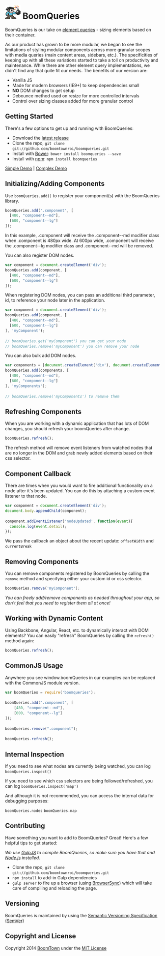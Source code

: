# <img src="dist/images/logo-boomqueries.png" width="50px;">  BoomQueries


BoomQueries is our take on [element queries](http://responsiveimagescg.github.io/eq-usecases/) - sizing elements based on their container.

As our product has grown to be more modular, we began to see the limitations of styling modular components across more granular scopes with media queries (main content areas, sidebars, etc.). The specificities of keeping up with all these variations started to take a toll on productivity and maintenance. While there are other element query implementations, we didn't find any that quite fit our needs. The benefits of our version are:

* Vanilla JS
* Made for modern browsers (IE9+) to keep dependencies small
* **NO** DOM changes to get setup
* Debounce method used on resize for more controlled intervals
* Control over sizing classes added for more granular control


## Getting Started

There's a few options to get up and running with BoomQueries:

* Download the [latest release](https://github.com/boomtownroi/boomqueries/releases/latest)
* Clone the repo, `git clone git://github.com/boomtownroi/boomqueries.git`
* Install with [Bower](http://bower.io): `bower install boomqueries --save`
* Install with [npm](https://www.npmjs.com/package/boomqueries): `npm install boomqueries`

[Simple Demo](http://boomtownroi.github.io/boomqueries/) | [Complex Demo](http://boomtownroi.github.io/boomqueries/kitchensink.html)


## Initializing/Adding Components

Use `boomQueries.add()` to register your component(s) with the BoomQueries library. 

```js
boomQueries.add('.component', [
  [480, "component--md"],
  [600, "component--lg"]
]);
```

In this example, .component will receive the .component--md modifier class when .component is 480px wide. At 600px wide, .component will receive the .component--lg modifier class and .component--md will be removed.

You can also register DOM nodes.

```js
var component = document.createElement('div');
boomQueries.add(component, [
  [480, "component--md"],
  [600, "component--lg"]
]);
```

When registering DOM nodes, you can pass an additional third parameter, id, to reference your node later in the application.

```js
var component = document.createElement('div');
boomQueries.add(component, [
  [480, "component--md"],
  [600, "component--lg"]
], 'myComponent');

// boomQueries.get('myComponent') you can get your node
// boomQueries.remove('myComponent') you can remove your node
```

You can also bulk add DOM nodes.

```js
var components = [document.createElement('div'), document.createElement('div'), document.createElement('div'), document.createElement('div')];
boomQueries.add(components, [
  [480, "component--md"],
  [600, "component--lg"]
], 'myComponents');

// boomQueries.remove('myComponents') to remove them
```

## Refreshing Components

When you are working with a dynamic application that has lots of DOM changes, you should refresh your boomQueries after change.

```js
boomQueries.refresh();
```

The refresh method will remove event listeners from watched nodes that are no longer in the DOM and grab newly added elements based on their css selector.


## Component Callback

There are times when you would want to fire additional functionality on a node after it's been updated. You can do this by attaching a custom event listener to that node.

```js
var component = document.createElement('div');
document.body.appendChild(component);

component.addEventListener('nodeUpdated', function(event){
  console.log(event.detail);
});
```

We pass the callback an object about the recent update: `offsetWidth` and `currentBreak`


## Removing Components

You can remove components registered by BoomQueries by calling the `remove` method and specifying either your custom id or css selector.

```js
boomQueries.remove('myComponent');
```

_You can freely add/remove components as needed throughout your app, so don't feel that you need to register them all at once!_


## Working with Dynamic Content

Using Backbone, Angular, React, etc. to dynamically interact with DOM elements? You can easily "refresh" BoomQueries by calling the `refresh()` method again:

```js
boomQueries.refresh();
```

## CommonJS Usage

Anywhere you see window.boomQueries in our examples can be replaced with the CommonJS module version.

```js
var boomQueries = require('boomqueries');

boomQueries.add(".component", [
	[480, "component--md"],
	[600, "component--lg"]
]);

boomQueries.remove(".component");

boomQueries.refresh();
```


## Internal Inspection

If you need to see what nodes are currently being watched, you can log `boomQueries.inspect()`

If you need to see which css selectors are being followed/refreshed, you can log `boomQueries.inspect('map')`

And although it is not recommended, you can access the internal data for debugging purposes:

`boomQueries.nodes`
`boomQueries.map`


## Contributing

Have something you want to add to BoomQueries? Great! Here's a few helpful tips to get started:

_We use [GulpJS](http://gulpjs.com) to compile BoomQueries, so make sure you have that and [Node.js](http://nodejs.org/) installed._

* Clone the repo, `git clone git://github.com/boomtownroi/boomqueries.git`
* `npm install` to add-in Gulp dependencies
* `gulp server` to fire up a browser (using [BrowserSync](http://www.browsersync.io/)) which will take care of compiling and reloading the page.


## Versioning

BoomQueries is maintained by using the [Semantic Versioning Specification (SemVer)](http://semver.org/)


## Copyright and License

Copyright 2014 [BoomTown](http://boomtownroi.com) under the [MIT License](https://github.com/BoomTownROI/boomqueries/blob/master/LICENSE.md)
